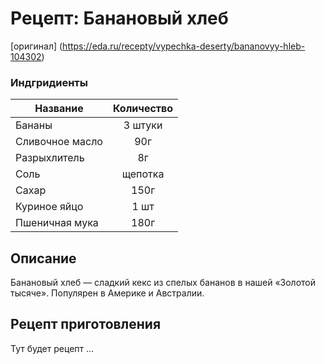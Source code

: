 # Рецепт: Банановый хлеб
[оригинал]
(https://eda.ru/recepty/vypechka-deserty/bananovyy-hleb-104302)

### Индгридиенты
| Название        	| Количество  |
| -------------   	            |:-----------------:|
| Бананы  	| 3 штуки 		|
| Сливочное масло 	| 90г      	|
| Разрыхлитель	| 8г    	|
| Соль	| щепотка    	|
| Сахар	| 150г      	|
| Куриное яйцо| 1 шт    	|
| Пшеничная мука | 180г   	|

## Описание
Банановый хлеб — сладкий кекс из спелых бананов в нашей «Золотой тысяче». Популярен в Америке и Австралии.

## Рецепт приготовления
Тут будет рецепт ...